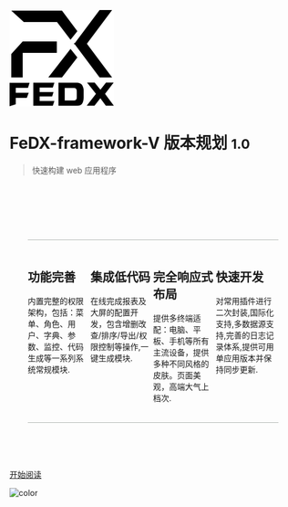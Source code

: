 ![logo](_media/logo.png)

# FeDX-framework-V 版本规划 <small>1.0</small>

> 快速构建 web 应用程序

<style>

.home {
    padding: 3.6rem 2rem 0;
    max-width: 960px;
    margin: 0 auto;
    display: block;
}
.features{
    border-top:1px solid #b2b7b3;
    border-bottom:1px solid #b2b7b3;
    padding: 1.2rem 0;
    margin: 2.5rem 0 5rem 0;
    display: flex;
    flex-wrap: wrap;
    align-items: flex-start;
    align-content: stretch;
    justify-content: space-between;
}

.home .feature {
    flex-grow: 1;
    flex-basis: 25%;
    max-width: 25%;
}
</style>
<div class='home'>
    <div class="features">
       <div class="feature">
            <h2>功能完善</h2> 
            <p>内置完整的权限架构，包括：菜单、角色、用户、字典、参数、监控、代码生成等一系列系统常规模块.</p>
        </div>
        <div class="feature">
            <h2>集成低代码</h2> <p>在线完成报表及大屏的配置开发，包含增删改查/排序/导出/权限控制等操作,一键生成模块.</p>
        </div>
        <div class="feature">
            <h2>完全响应式布局</h2> <p>提供多终端适配：电脑、平板、手机等所有主流设备，提供多种不同风格的皮肤。页面美观，高端大气上档次.</p>
        </div>
        <div class="feature">
            <h2>快速开发</h2> <p>对常用插件进行二次封装,国际化支持,多数据源支持,完善的日志记录体系,提供可用单应用版本并保持同步更新.</p>
        </div>
    </div>
</div>

[开始阅读](_docspage.md)

<!-- 背景色 -->

![color](#f0f0f0)
